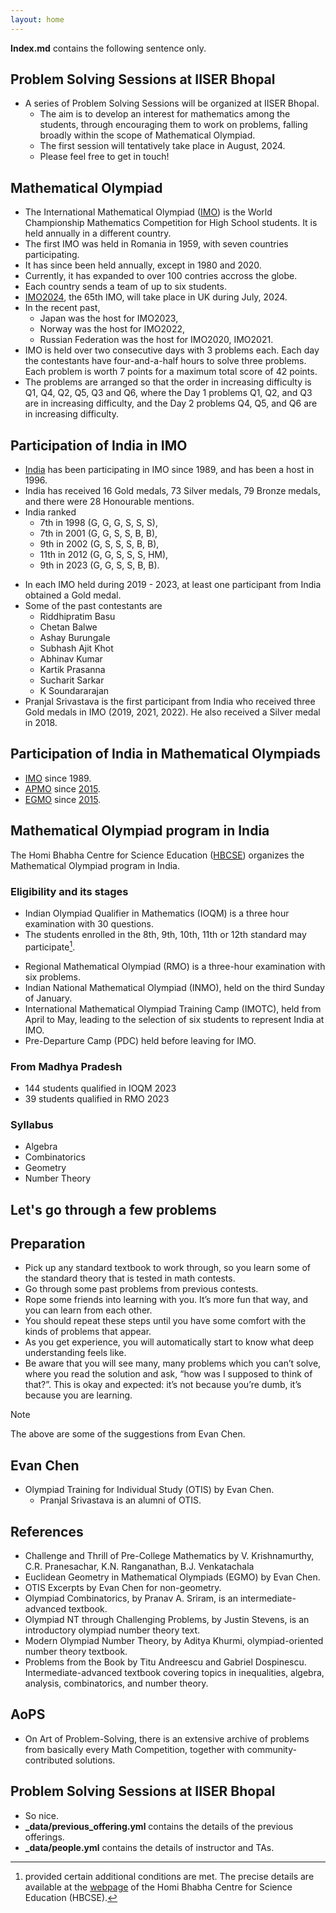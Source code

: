 ```yaml
---
layout: home
---
```


**Index.md** contains the following sentence only. 




## Problem Solving Sessions at IISER Bhopal

* A series of Problem Solving Sessions will be organized at IISER Bhopal.
  * The aim is to develop an interest for mathematics among the students, through encouraging them to work on problems, falling broadly within the scope of Mathematical Olympiad.
  * The first session will tentatively take place in August, 2024.
  * Please feel free to get in touch!
 

## Mathematical Olympiad
* The International Mathematical Olympiad ([IMO](https://www.imo-official.org/)) is the World Championship Mathematics Competition for High School students. It is held annually in a different country. 
* The first IMO was held in Romania in 1959, with seven countries participating.
* It has since been held annually, except in 1980 and 2020. 
* Currently, it has expanded to over 100 contries accross the globe.
* Each country sends a team of up to six students. 
* [IMO2024](https://www.imo2024.uk/), the 65th IMO, will take place in UK during July, 2024.
* In the recent past,
  * Japan was the host for IMO2023,
  * Norway was the host for IMO2022,
  * Russian Federation was the host for IMO2020, IMO2021. 
* IMO is held over two consecutive days with 3 problems each. Each day the contestants have four-and-a-half hours to solve three problems. Each problem is worth 7 points for a maximum total score of 42 points.
* The problems are arranged so that the order in increasing difficulty is Q1, Q4, Q2, Q5, Q3 and Q6, where the Day 1 problems Q1, Q2, and Q3 are in increasing difficulty, and the Day 2 problems Q4, Q5, and Q6 are in increasing difficulty. 

## Participation of India in IMO
* [India](https://www.imo-official.org/country_info.aspx?code=IND) has been participating in IMO since 1989, and has been a host in 1996.
* India has received 16 Gold medals, 73 Silver medals, 79 Bronze medals, and there were 28 Honourable mentions.
* India ranked 
  * 7th in 1998 (G, G, G, S, S, S),
  * 7th in 2001 (G, G, S, S, B, B),
  * 9th in 2002 (G, S, S, S, B, B),
  * 11th in 2012 (G, G, S, S, S, HM),
  * 9th in 2023 (G, G, S, S, B, B).
<!-- ~~In 1991 - 1995, 1999 - 2000, 2003 - 2010, 2013 - 2018, there were no Gold medalists.~~ -->
* In each IMO held during 2019 - 2023, at least one participant from India obtained a Gold medal. 
* Some of the past contestants are
  * Riddhipratim Basu
  * Chetan Balwe
  * Ashay Burungale
  * Subhash Ajit Khot
  * Abhinav Kumar
  * Kartik Prasanna
  * Sucharit Sarkar
  * K Soundararajan
* Pranjal Srivastava is the first participant from India who received three Gold medals in IMO (2019, 2021, 2022). He also received a Silver medal in 2018. 

<!--
* Some of the golden years has been
  * 1990 - [Rina Panigrahy](https://www.imo-official.org/participant_r.aspx?id=2407)
  * 1996 - [Ajay C. Ramdoss](https://www.imo-official.org/participant_r.aspx?id=4219)
  * 1998 - Chetan Balwe, Abhinav Kumar, N.Venkataramana Tejaswi
  * 2001
  * 2002
  * 2011
  * 2012
  * 2019
  * 2021
  * 2022
  * 2023 
-->

## Participation of India in Mathematical Olympiads
* [IMO](https://www.imo-official.org/) since 1989.
* [APMO](https://www.apmo-official.org/) since [2015](https://www.apmo-official.org/country_report/IND/all). 
* [EGMO](https://www.egmo.org/) since [2015](https://www.egmo.org/countries/country35/).

## Mathematical Olympiad program in India

The Homi Bhabha Centre for Science Education ([HBCSE](https://olympiads.hbcse.tifr.res.in/)) organizes the Mathematical Olympiad program in India. 

### Eligibility and its stages
* Indian Olympiad Qualifier in Mathematics (IOQM) is a three hour examination with 30 questions.
* The students enrolled in the 8th, 9th, 10th, 11th or 12th standard may participate[^1].
 [^1]: provided certain additional conditions are met. The precise details are available at the [webpage](https://olympiads.hbcse.tifr.res.in/) of the Homi Bhabha Centre for Science Education (HBCSE). 
* Regional Mathematical Olympiad (RMO) is a three-hour examination with six problems.
* Indian National Mathematical Olympiad (INMO), held on the third Sunday of January.
* International Mathematical Olympiad Training Camp (IMOTC), held from April to May, leading to the selection of six students to represent India at IMO.
* Pre-Departure Camp (PDC) held before leaving for IMO.


### From Madhya Pradesh
* 144 students qualified in IOQM 2023
* 39 students qualified in RMO 2023

### Syllabus
* Algebra
* Combinatorics
* Geometry
* Number Theory

## Let's go through a few problems

## Preparation 
* Pick up any standard textbook to work through, so you learn some of the standard theory that is tested in math contests. 
* Go through some past problems from previous contests. 
* Rope some friends into learning with you. It’s more fun that way, and you can learn from each other. 
* You should repeat these steps until you have some comfort with the kinds of problems that appear.
* As you get experience, you will automatically start to know what deep understanding feels like. 
* Be aware that you will see many, many problems which you can’t solve, where you read the solution and ask, “how was I supposed to think of that?”. This is okay and expected: it’s not because you’re dumb, it’s because you are learning.

> [!NOTE]
> The above are some of the suggestions from Evan Chen.

## Evan Chen
* Olympiad Training for Individual Study (OTIS) by Evan Chen.
  * Pranjal Srivastava is an alumni of OTIS. 


## References

* Challenge and Thrill of Pre-College Mathematics by V. Krishnamurthy, C.R. Pranesachar, K.N. Ranganathan, B.J. Venkatachala
* Euclidean Geometry in Mathematical Olympiads (EGMO) by Evan Chen.
* OTIS Excerpts by Evan Chen for non-geometry.
* Olympiad Combinatorics, by Pranav A. Sriram, is an intermediate-advanced textbook. 
* Olympiad NT through Challenging Problems, by Justin Stevens, is an introductory olympiad number theory text. 
* Modern Olympiad Number Theory, by Aditya Khurmi, olympiad-oriented number theory textbook.
* Problems from the Book by Titu Andreescu and Gabriel Dospinescu. Intermediate-advanced textbook covering topics in inequalities, algebra, analysis, combinatorics, and number theory.

## AoPS
* On Art of Problem-Solving, there is an extensive archive of problems from basically every Math Competition, together with community-contributed solutions.

## Problem Solving Sessions at IISER Bhopal



* So nice. 
* **_data/previous_offering.yml** contains the details of the previous offerings.
* **_data/people.yml** contains the details of instructor and TAs. 


